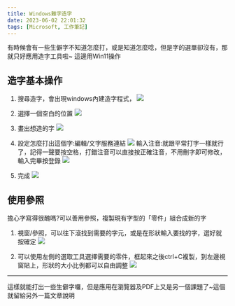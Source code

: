```yaml
---
title: Windows難字造字
date: 2023-06-02 22:01:32
tags: [Microsoft, 工作筆記]
---
```

有時候會有一些生僻字不知道怎麼打，或是知道怎麼唸，但是字的選單卻沒有，那就只好應用造字工具啦~
這邊用Win11操作

## 造字基本操作
1. 搜尋造字，會出現windows內建造字程式，
![](https://hackmd.io/_uploads/rks1d-DLh.png)

2. 選擇一個空白的位置
![](https://hackmd.io/_uploads/rJveIGvI2.png)

3. 畫出想造的字
![](https://hackmd.io/_uploads/B1smIMvI3.png)

4. 設定怎麼打出這個字:編輯/文字服務連結
![](https://hackmd.io/_uploads/SkTUUzD83.png)
 輸入注音:就跟平常打字一樣就行了，記得一聲要按空格，打錯注音可以直接按正確注音，不用刪字即可修改，輸入完畢按登錄
![](https://hackmd.io/_uploads/B1ZTLfw8h.png)

5. 完成
![](https://hackmd.io/_uploads/SywgKzDI2.png)

## 使用參照
擔心字寫得很醜嗎?可以善用參照，複製現有字型的「零件」組合成新的字

1. 視窗/參照，可以往下滾找到需要的字元，或是在形狀輸入要找的字，選好就按確定
![](https://hackmd.io/_uploads/ByozHQw8n.png)

2. 可以使用左側的選取工具選擇需要的零件，框起來之後ctrl+C複製，到左邊視窗貼上，形狀的大小比例都可以自由調整
![](https://hackmd.io/_uploads/ByBoH7PUn.png)

---
這樣就能打出一些生僻字囉，但是應用在瀏覽器及PDF上又是另一個課題了~這個就留給另外一篇文章說明